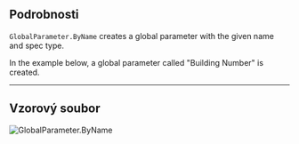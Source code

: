 ## Podrobnosti
`GlobalParameter.ByName` creates a global parameter with the given name and spec type.

In the example below, a global parameter called "Building Number" is created.
___
## Vzorový soubor

![GlobalParameter.ByName](./Revit.Elements.GlobalParameter.ByName_img.jpg)
